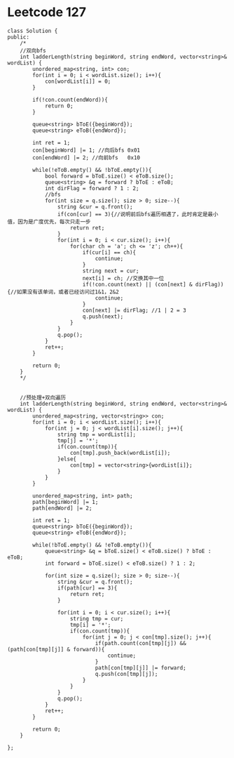 # Leetcode 127
    class Solution {
    public:
        /*
        //双向bfs
        int ladderLength(string beginWord, string endWord, vector<string>& wordList) {
            unordered_map<string, int> con;
            for(int i = 0; i < wordList.size(); i++){
                con[wordList[i]] = 0;
            }

            if(!con.count(endWord)){
                return 0;
            }

            queue<string> bToE({beginWord});
            queue<string> eToB({endWord});

            int ret = 1;
            con[beginWord] |= 1; //向后bfs 0x01
            con[endWord] |= 2; //向前bfs   0x10

            while(!eToB.empty() && !bToE.empty()){
                bool forward = bToE.size() < eToB.size();
                queue<string> &q = forward ? bToE : eToB;
                int dirFlag = forward ? 1 : 2;
                //bfs
                for(int size = q.size(); size > 0; size--){
                    string &cur = q.front();
                    if(con[cur] == 3){//说明前后bfs遍历相遇了，此时肯定是最小值，因为是广度优先，每次只走一步
                        return ret;
                    }
                    for(int i = 0; i < cur.size(); i++){
                        for(char ch = 'a'; ch <= 'z'; ch++){
                            if(cur[i] == ch){
                                continue;
                            }
                            string next = cur;
                            next[i] = ch; //交换其中一位
                            if(!con.count(next) || (con[next] & dirFlag)){//如果没有该单词，或者已经访问过1&1，2&2
                                continue;
                            }
                            con[next] |= dirFlag; //1 | 2 = 3
                            q.push(next);
                        }
                    }
                    q.pop();
                }
                ret++;
            }

            return 0;
        }
        */


        //预处理+双向遍历 
        int ladderLength(string beginWord, string endWord, vector<string>& wordList) {
            unordered_map<string, vector<string>> con;
            for(int i = 0; i < wordList.size(); i++){
                for(int j = 0; j < wordList[i].size(); j++){
                    string tmp = wordList[i];
                    tmp[j] = '*';
                    if(con.count(tmp)){
                        con[tmp].push_back(wordList[i]);
                    }else{
                        con[tmp] = vector<string>{wordList[i]};
                    }
                }
            }

            unordered_map<string, int> path;
            path[beginWord] |= 1; 
            path[endWord] |= 2;

            int ret = 1;
            queue<string> bToE({beginWord});
            queue<string> eToB({endWord});

            while(!bToE.empty() && !eToB.empty()){
                queue<string> &q = bToE.size() < eToB.size() ? bToE : eToB;
                int forward = bToE.size() < eToB.size() ? 1 : 2;

                for(int size = q.size(); size > 0; size--){
                    string &cur = q.front();
                    if(path[cur] == 3){
                        return ret;
                    }

                    for(int i = 0; i < cur.size(); i++){
                        string tmp = cur;
                        tmp[i] = '*';
                        if(con.count(tmp)){
                            for(int j = 0; j < con[tmp].size(); j++){
                                if(path.count(con[tmp][j]) && (path[con[tmp][j]] & forward)){
                                    continue;
                                }
                                path[con[tmp][j]] |= forward;
                                q.push(con[tmp][j]);
                            }
                        }
                    }
                    q.pop(); 
                }
                ret++;
            }

            return 0;
        }

    };
